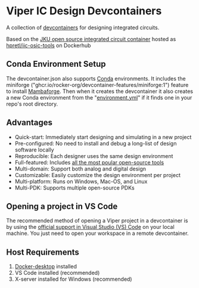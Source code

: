 # Viper IC Design Devcontainers

A collection of [devcontainers](https://containers.dev/) for designing integrated circuits.

Based on the
[JKU open source integrated circuit container](https://github.com/iic-jku/iic-osic-tools)
hosted as
[hpretl/iic-osic-tools](https://hub.docker.com/r/hpretl/iic-osic-tools)
on Dockerhub

## Conda Environment Setup

The devcontainer.json also supports 
[Conda](https://docs.conda.io/projects/conda/en/stable/index.html)
environments.  It includes the miniforge 
("ghcr.io/rocker-org/devcontainer-features/miniforge:1")
feature to install 
[Mambaforge](https://github.com/conda-forge/miniforge#mambaforge).
Then when it creates the devcontainer it also creates a new Conda environment from the 
"[environment.yml](https://docs.conda.io/projects/conda/en/stable/user-guide/tasks/manage-environments.html?highlight=environment.yml#creating-an-environment-file-manually)" 
if it finds one in your repo's root directory.

## Advantages

- Quick-start: Immediately start designing and simulating in a new project
- Pre-configured: No need to install and debug a long-list of design software locally
- Reproducible: Each designer uses the same design environment
- Full-featured: Includes [all the most poular open-source tools](https://github.com/iic-jku/iic-osic-tools#installed-tools)
- Multi-domain: Support both analog and digital design
- Customizable: Easily customize the design environment per project
- Multi-platform: Runs on Windows, Mac-OS, and Linux
- Multi-PDK: Supports multiple open-source PDKs

## Opening a project in VS Code

The recommended method of opening a Viper project in a devcontainer is by
using the
[official support in Visual Studio (VS) Code](https://code.visualstudio.com/docs/devcontainers/containers)
on your local machine.  You just need to open your workspace in a remote 
devcontainer.

## Host Requirements

1. [Docker-desktop](https://www.docker.com/) installed
2. VS Code installed (recommended)
3. X-server installed for Windows (recommended)
